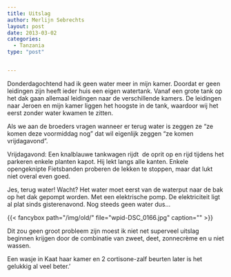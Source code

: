```yaml
---
title: Uitslag
author: Merlijn Sebrechts
layout: post
date: 2013-03-02
categories:
  - Tanzania
type: "post"


---
```

Donderdagochtend had ik geen water meer in mijn kamer. Doordat er geen leidingen zijn heeft ieder huis een eigen watertank. Vanaf een grote tank op het dak gaan allemaal leidingen naar de verschillende kamers. De leidingen naar Jeroen en mijn kamer liggen het hoogste in de tank, waardoor wij het eerst zonder water kwamen te zitten.

Als we aan de broeders vragen wanneer er terug water is zeggen ze &#8220;ze komen deze voormiddag nog&#8221; dat wil eigenlijk zeggen &#8220;ze komen vrijdagavond&#8221;.

Vrijdagavond: Een knalblauwe tankwagen rijdt  de oprit op en rijd tijdens het parkeren enkele planten kapot. Hij lekt langs alle kanten. Enkele opengeknipte Fietsbanden proberen de lekken te stoppen, maar dat lukt niet overal even goed.

Jes, terug water! Wacht? Het water moet eerst van de waterput naar de bak op het dak gepompt worden. Met een elektrische pomp. De elektriciteit ligt al plat sinds gisterenavond. Nog steeds geen water dus&#8230;

{{< fancybox path="/img/old/" file="wpid-DSC_0166.jpg"  caption="" >}}

Dit zou geen groot probleem zijn moest ik niet net superveel uitslag beginnen krijgen door de combinatie van zweet, deet, zonnecrème en u niet wassen.

Een wasje in Kaat haar kamer en 2 cortisone-zalf beurten later is het gelukkig al veel beter.&#8217;

